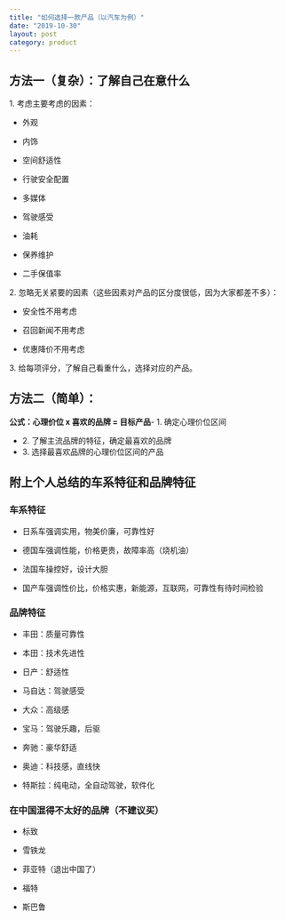 ```yaml
---
title: "如何选择一款产品（以汽车为例）"
date: "2019-10-30"
layout: post
category: product
---
```


## 方法一（复杂）：了解自己在意什么

1\. 考虑主要考虑的因素：

- 外观

- 内饰

- 空间舒适性

- 行驶安全配置

- 多媒体

- 驾驶感受

- 油耗

- 保养维护

- 二手保值率

2\. 忽略无关紧要的因素（这些因素对产品的区分度很低，因为大家都差不多）：

- 安全性不用考虑

- 召回新闻不用考虑

- 优惠降价不用考虑

3\. 给每项评分，了解自己看重什么，选择对应的产品。

## 方法二（简单）：

**公式：心理价位 x 喜欢的品牌 = 目标产品**- 1\. 确定心理价位区间
- 2\. 了解主流品牌的特征，确定最喜欢的品牌
- 3\. 选择最喜欢品牌的心理价位区间的产品

## 附上个人总结的车系特征和品牌特征

### 车系特征

- 日系车强调实用，物美价廉，可靠性好

- 德国车强调性能，价格更贵，故障率高（烧机油）

- 法国车操控好，设计大胆

- 国产车强调性价比，价格实惠，新能源，互联网，可靠性有待时间检验

### 品牌特征

- 丰田：质量可靠性

- 本田：技术先进性

- 日产：舒适性

- 马自达：驾驶感受

- 大众：高级感

- 宝马：驾驶乐趣，后驱

- 奔驰：豪华舒适

- 奥迪：科技感，直线快

- 特斯拉：纯电动，全自动驾驶，软件化

### 在中国混得不太好的品牌（不建议买）

- 标致

- 雪铁龙

- 菲亚特（退出中国了）

- 福特

- 斯巴鲁
